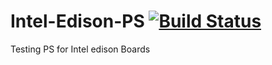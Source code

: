 # Intel-Edison-PS [![Build Status](https://travis-ci.org/rush2sk8/Intel-Edison-PS.svg?branch=master)](https://travis-ci.org/rush2sk8/Intel-Edison-PS)
Testing PS for Intel edison Boards
